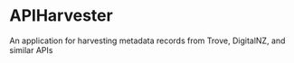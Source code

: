 # APIHarvester
An application for harvesting metadata records from Trove, DigitalNZ, and similar APIs
